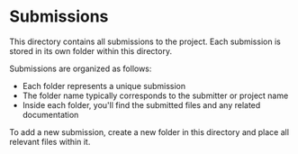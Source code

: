 # Submissions

This directory contains all submissions to the project. Each submission is stored in its own folder within this directory.

Submissions are organized as follows:
- Each folder represents a unique submission
- The folder name typically corresponds to the submitter or project name
- Inside each folder, you'll find the submitted files and any related documentation

To add a new submission, create a new folder in this directory and place all relevant files within it.

